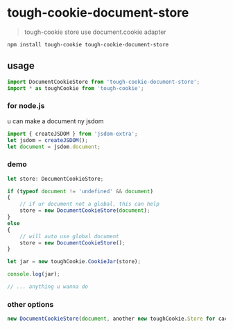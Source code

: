 # tough-cookie-document-store

> tough-cookie store use document.cookie adapter

`npm install tough-cookie tough-cookie-document-store`

## usage

```ts
import DocumentCookieStore from 'tough-cookie-document-store';
import * as toughCookie from 'tough-cookie';
```

### for node.js

u can make a document ny jsdom

```ts
import { createJSDOM } from 'jsdom-extra';
let jsdom = createJSDOM();
let document = jsdom.document;
```

### demo

```ts
let store: DocumentCookieStore;

if (typeof document != 'undefined' && document)
{
	// if ur document not a global, this can help
	store = new DocumentCookieStore(document);
}
else
{
	// will auto use global document
	store = new DocumentCookieStore();
}

let jar = new toughCookie.CookieJar(store);

console.log(jar);

// ... anything u wanna do
```

### other options

```ts
new DocumentCookieStore(document, another new toughCookie.Store for cache)
```
